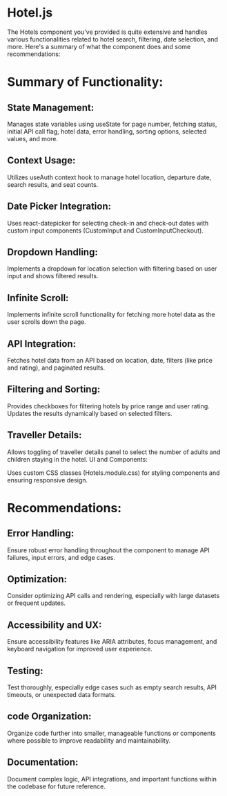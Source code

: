 # Hotel.js
The Hotels component you've provided is quite extensive and handles various functionalities related to hotel search, filtering, date selection, and more. Here's a summary of what the component does and some recommendations:

# Summary of Functionality:
## State Management:

Manages state variables using useState for page number, fetching status, initial API call flag, hotel data, error handling, sorting options, selected values, and more.

## Context Usage:

Utilizes useAuth context hook to manage hotel location, departure date, search results, and seat counts.

## Date Picker Integration:

Uses react-datepicker for selecting check-in and check-out dates with custom input components (CustomInput and CustomInputCheckout).

## Dropdown Handling:

Implements a dropdown for location selection with filtering based on user input and shows filtered results.

## Infinite Scroll:

Implements infinite scroll functionality for fetching more hotel data as the user scrolls down the page.

## API Integration:

Fetches hotel data from an API based on location, date, filters (like price and rating), and paginated results.

## Filtering and Sorting:

Provides checkboxes for filtering hotels by price range and user rating. Updates the results dynamically based on selected filters.

## Traveller Details:

Allows toggling of traveller details panel to select the number of adults and children staying in the hotel.
UI and Components:

Uses custom CSS classes (Hotels.module.css) for styling components and ensuring responsive design.

# Recommendations:
## Error Handling:

Ensure robust error handling throughout the component to manage API failures, input errors, and edge cases.
## Optimization:

Consider optimizing API calls and rendering, especially with large datasets or frequent updates.

## Accessibility and UX:

Ensure accessibility features like ARIA attributes, focus management, and keyboard navigation for improved user experience.

## Testing:

Test thoroughly, especially edge cases such as empty search results, API timeouts, or unexpected data formats.

## code Organization:

Organize code further into smaller, manageable functions or components where possible to improve readability and maintainability.

## Documentation:

Document complex logic, API integrations, and important functions within the codebase for future reference.
